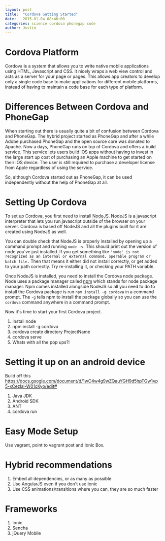 ```yaml
---
layout: post
title:  "Cordova Getting Started"
date:   2015-01-04 08:40:00
categories: science cordova phonegap code
author: Justin
---
```


# Cordova Platform

Cordova is a system that allows you to write native mobile applications using HTML, Javascript and CSS. It nicely wraps
a web view control and acts as a server for your page or pages. This allows app creators to develop only a single code
base to make applications for different mobile platforms, instead of having to maintain a code base for each type of
platform.

# Differences Between Cordova and PhoneGap

When starting out there is usually quite a bit of confusion between Cordova and PhoneGap. The hybrid project started as
PhoneGap and after a while Adobe purchased PhoneGap and the open source core was donated to Apache. Now a days, PhoneGap
runs on top of Cordova and offers a build service. This service lets users build iOS apps without having to invest in
the large start up cost of purchasing an Apple machine to get started on their iOS device. The user is still required to
purchase a developer license from Apple regardless of using the service.

So, although Cordova started out as PhoneGap, it can be used independently without the help of PhoneGap at all.

# Setting Up Cordova

To set up Cordova, you first need to install [NodeJS](http://nodejs.org/download/). NodeJS is a javascript interpreter
that lets you run javascript outside of the browser on your server. Cordova is based off NodeJS and all the plugins
built for it are created using NodeJS as well.

You can double check that NodeJS is properly installed by opening up a command prompt and running `node -v`. This should
print out the version of node you've just installed. If you get something like `'node' is not recognized as an internal
or external command, operable program or batch file.` Then that means it either did not install correctly, or get added
to your path correctly. Try re-installing it, or checking your PATH variable.

Once NodeJS is installed, you need to install the Cordova node package. Node uses a package manager called [npm](https://www.npmjs.com/)
which stands for node package manager. Npm comes installed alongside NodeJS so all you need to do to
install the Cordova package is run `npm install -g cordova` in a command prompt. The `-g` tells npm to install the
package globally so you can use the `cordova` command anywhere in a command prompt.

Now it's time to start your first Cordova project.

1. Install node
2. npm install -g cordova
3. cordova create directory ProjectName
4. cordova serve
5. Whats with all the pop ups?!

# Setting it up on an android device

Build off this https://docs.google.com/document/d/1wC4w4g9wZQauYGH9d5hpTGw1vp5-xCezlal-W01cKyo/edit#

1. Java JDK
2. Android SDK
3. ANT
4. cordova run

# Easy Mode Setup

Use vagrant, point to vagrant post and Ionic Box.

# Hybrid recommendations

1. Embed all dependencies, or as many as possible
2. Use AngularJS even if you don't use Ionic
3. Use CSS animations/transitions where you can, they are so much faster

# Frameworks

1. Ionic
2. Sencha
3. jQuery Mobile

